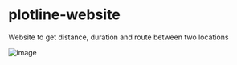 # plotline-website

Website to get distance, duration and route between two locations

![image](https://user-images.githubusercontent.com/55346934/193455116-2e6953f8-d8f0-44a0-a4f7-ea1e9306425b.png)

